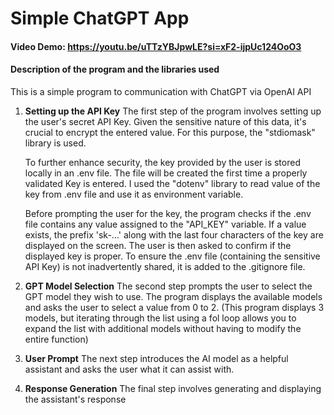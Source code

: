 # Simple ChatGPT App
#### Video Demo: https://youtu.be/uTTzYBJpwLE?si=xF2-ijpUc124OoO3
#### Description of the program and the libraries used

This is a simple program to communication with ChatGPT via OpenAI API


1. **Setting up the API Key**
    The first step of the program involves setting up the user's secret API Key. 
    Given the sensitive nature of this data, it's crucial to encrypt the entered value. 
    For this purpose, the "stdiomask" library is used. 

    To further enhance security, the key provided by the user is stored locally in an .env file.
    The file will be created the first time a properly validated Key is entered.
    I used the "dotenv" library to read value of the key from .env file and use it as environment variable.

    Before prompting the user for the key, the program checks if the .env file contains any value assigned to the "API_KEY" variable. 
    If a value exists, the prefix 'sk-...' along with the last four characters of the key are displayed on the screen. 
    The user is then asked to confirm if the displayed key is proper. 
    To ensure the .env file (containing the sensitive API Key) is not inadvertently shared, it is added to the .gitignore file.

2. **GPT Model Selection**
    The second step prompts the user to select the GPT model they wish to use. 
    The program displays the available models and asks the user to select a value from 0 to 2.
   (This program displays 3 models, but iterating through the list using a fol loop allows you to expand the list 
    with additional models without having to modify the entire function)

3. **User Prompt**
    The next step introduces the AI model as a helpful assistant and asks the user what it can assist with.

4. **Response Generation**
    The final step involves generating and displaying the assistant's response